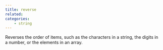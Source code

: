 ```yaml
---
title: reverse
related:
categories:
    - string
---
```


Reverses the order of items, such as the characters in a
        string, the digits in a number, or the elements in an array.